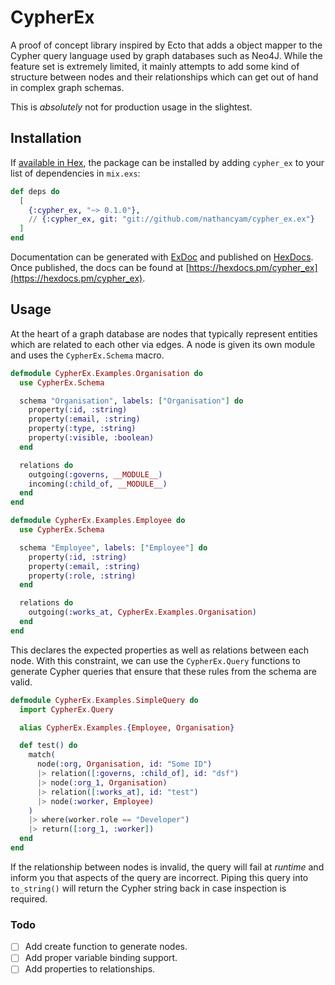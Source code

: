 # CypherEx

A proof of concept library inspired by Ecto that adds a object mapper to the Cypher query language used by graph databases such as Neo4J. While the feature set is extremely limited, it mainly attempts to add some kind of structure between nodes and their relationships which can get out of hand in complex graph schemas.

This is _absolutely_ not for production usage in the slightest.

## Installation

If [available in Hex](https://hex.pm/docs/publish), the package can be installed
by adding `cypher_ex` to your list of dependencies in `mix.exs`:

```elixir
def deps do
  [
    {:cypher_ex, "~> 0.1.0"},
    // {:cypher_ex, git: "git://github.com/nathancyam/cypher_ex.ex"}
  ]
end
```

Documentation can be generated with [ExDoc](https://github.com/elixir-lang/ex_doc)
and published on [HexDocs](https://hexdocs.pm). Once published, the docs can
be found at [https://hexdocs.pm/cypher_ex](https://hexdocs.pm/cypher_ex).

## Usage

At the heart of a graph database are nodes that typically represent entities which are related to each other via edges. A node is given its own module and uses the `CypherEx.Schema` macro.

```elixir
defmodule CypherEx.Examples.Organisation do
  use CypherEx.Schema

  schema "Organisation", labels: ["Organisation"] do
    property(:id, :string)
    property(:email, :string)
    property(:type, :string)
    property(:visible, :boolean)
  end

  relations do
    outgoing(:governs, __MODULE__)
    incoming(:child_of, __MODULE__)
  end
end

defmodule CypherEx.Examples.Employee do
  use CypherEx.Schema

  schema "Employee", labels: ["Employee"] do
    property(:id, :string)
    property(:email, :string)
    property(:role, :string)
  end

  relations do
    outgoing(:works_at, CypherEx.Examples.Organisation)
  end
end
```

This declares the expected properties as well as relations between each node. With this constraint, we can use the `CypherEx.Query` functions to generate Cypher queries that ensure that these rules from the schema are valid.

```elixir
defmodule CypherEx.Examples.SimpleQuery do
  import CypherEx.Query

  alias CypherEx.Examples.{Employee, Organisation}

  def test() do
    match(
      node(:org, Organisation, id: "Some ID")
      |> relation([:governs, :child_of], id: "dsf")
      |> node(:org_1, Organisation)
      |> relation([:works_at], id: "test")
      |> node(:worker, Employee)
    )
    |> where(worker.role == "Developer")
    |> return([:org_1, :worker])
  end
end
```

If the relationship between nodes is invalid, the query will fail at _runtime_ and inform you that aspects of the query are incorrect. Piping this query into `to_string()` will return the Cypher string back in case inspection is required.

### Todo

- [ ] Add create function to generate nodes.
- [ ] Add proper variable binding support.
- [ ] Add properties to relationships.
